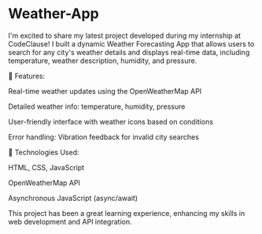 # Weather-App
I'm excited to share my latest project developed during my internship at CodeClause!
I built a dynamic Weather Forecasting App that allows users to search for any city's weather details and displays real-time data, including temperature, weather description, humidity, and pressure.

🔹 Features:

Real-time weather updates using the OpenWeatherMap API

Detailed weather info: temperature, humidity, pressure

User-friendly interface with weather icons based on conditions

Error handling: Vibration feedback for invalid city searches

🔧 Technologies Used:

HTML, CSS, JavaScript

OpenWeatherMap API

Asynchronous JavaScript (async/await)

This project has been a great learning experience, enhancing my skills in web development and API integration.
